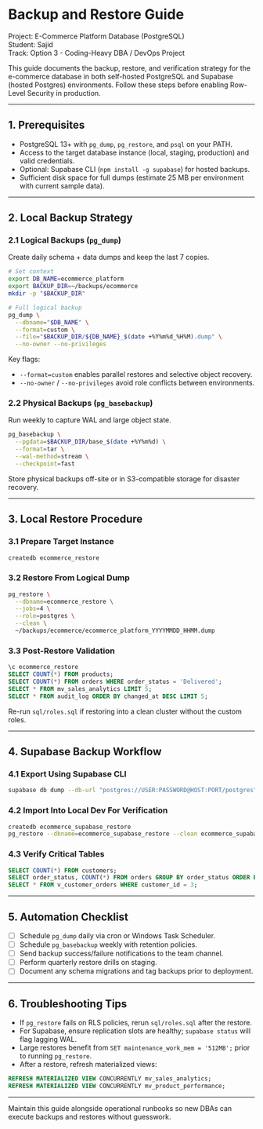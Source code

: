 ﻿# Backup and Restore Guide

Project: E-Commerce Platform Database (PostgreSQL)  
Student: Sajid  
Track: Option 3 - Coding-Heavy DBA / DevOps Project

This guide documents the backup, restore, and verification strategy for the e-commerce database in both self-hosted PostgreSQL and Supabase (hosted Postgres) environments. Follow these steps before enabling Row-Level Security in production.

---

## 1. Prerequisites
- PostgreSQL 13+ with `pg_dump`, `pg_restore`, and `psql` on your PATH.
- Access to the target database instance (local, staging, production) and valid credentials.
- Optional: Supabase CLI (`npm install -g supabase`) for hosted backups.
- Sufficient disk space for full dumps (estimate 25 MB per environment with current sample data).

---

## 2. Local Backup Strategy

### 2.1 Logical Backups (`pg_dump`)
Create daily schema + data dumps and keep the last 7 copies.

```bash
# Set context
export DB_NAME=ecommerce_platform
export BACKUP_DIR=~/backups/ecommerce
mkdir -p "$BACKUP_DIR"

# Full logical backup
pg_dump \
  --dbname="$DB_NAME" \
  --format=custom \
  --file="$BACKUP_DIR/${DB_NAME}_$(date +%Y%m%d_%H%M).dump" \
  --no-owner --no-privileges
```

Key flags:
- `--format=custom` enables parallel restores and selective object recovery.
- `--no-owner` / `--no-privileges` avoid role conflicts between environments.

### 2.2 Physical Backups (`pg_basebackup`)
Run weekly to capture WAL and large object state.

```bash
pg_basebackup \
  --pgdata=$BACKUP_DIR/base_$(date +%Y%m%d) \
  --format=tar \
  --wal-method=stream \
  --checkpoint=fast
```

Store physical backups off-site or in S3-compatible storage for disaster recovery.

---

## 3. Local Restore Procedure

### 3.1 Prepare Target Instance
```bash
createdb ecommerce_restore
```

### 3.2 Restore From Logical Dump
```bash
pg_restore \
  --dbname=ecommerce_restore \
  --jobs=4 \
  --role=postgres \
  --clean \
  ~/backups/ecommerce/ecommerce_platform_YYYYMMDD_HHMM.dump
```

### 3.3 Post-Restore Validation
```sql
\c ecommerce_restore
SELECT COUNT(*) FROM products;
SELECT COUNT(*) FROM orders WHERE order_status = 'Delivered';
SELECT * FROM mv_sales_analytics LIMIT 5;
SELECT * FROM audit_log ORDER BY changed_at DESC LIMIT 5;
```

Re-run `sql/roles.sql` if restoring into a clean cluster without the custom roles.

---

## 4. Supabase Backup Workflow

### 4.1 Export Using Supabase CLI
```bash
supabase db dump --db-url "postgres://USER:PASSWORD@HOST:PORT/postgres" --file ecommerce_supabase.dump
```

### 4.2 Import Into Local Dev For Verification
```bash
createdb ecommerce_supabase_restore
pg_restore --dbname=ecommerce_supabase_restore --clean ecommerce_supabase.dump
```

### 4.3 Verify Critical Tables
```sql
SELECT COUNT(*) FROM customers;
SELECT order_status, COUNT(*) FROM orders GROUP BY order_status ORDER BY 1;
SELECT * FROM v_customer_orders WHERE customer_id = 3;
```

---

## 5. Automation Checklist
- [ ] Schedule `pg_dump` daily via cron or Windows Task Scheduler.
- [ ] Schedule `pg_basebackup` weekly with retention policies.
- [ ] Send backup success/failure notifications to the team channel.
- [ ] Perform quarterly restore drills on staging.
- [ ] Document any schema migrations and tag backups prior to deployment.

---

## 6. Troubleshooting Tips
- If `pg_restore` fails on RLS policies, rerun `sql/roles.sql` after the restore.
- For Supabase, ensure replication slots are healthy; `supabase status` will flag lagging WAL.
- Large restores benefit from `SET maintenance_work_mem = '512MB';` prior to running `pg_restore`.
- After a restore, refresh materialized views:

```sql
REFRESH MATERIALIZED VIEW CONCURRENTLY mv_sales_analytics;
REFRESH MATERIALIZED VIEW CONCURRENTLY mv_product_performance;
```

---

Maintain this guide alongside operational runbooks so new DBAs can execute backups and restores without guesswork.
